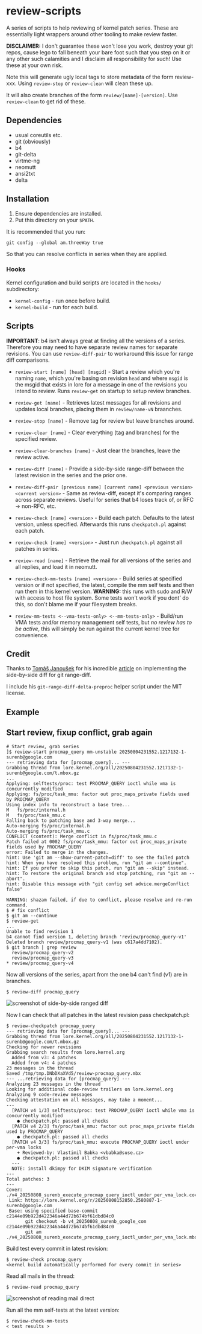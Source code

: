 # review-scripts

A series of scripts to help reviewing of kernel patch series. These are
essentially light wrappers around other tooling to make review faster.

**DISCLAIMER:** I don't guarantee these won't lose you work, destroy your git repos,
            cause lego to fall beneath your bare foot such that you step on it
            or any other such calamities and I disclaim all responsibility for
            such! Use these at your own risk.

Note this will generate ugly local tags to store metadata of the form
review-xxx. Using `review-stop` or `review-clean` will clean these up.

It will also create branches of the form `review/[name]-[version]`. Use
`review-clean` to get rid of these.

## Dependencies

* usual coreutils etc.
* git (obviously)
* b4
* git-delta
* virtme-ng
* neomutt
* ansi2txt
* delta

## Installation

1. Ensure dependencies are installed.
2. Put this directory on your `$PATH`.

It is recommended that you run:

```
git config --global am.threeWay true
```

So that you can resolve conflicts in series when they are applied.

### Hooks

Kernel configuration and build scripts are located in the `hooks/` subdirectory:

* `kernel-config` - run once before build.
* `kernel-build` - run for each build.

## Scripts

**IMPORTANT**: b4 isn't always great at finding all the versions of a
series. Therefore you may need to have separate review names for separate
revisions. You can use `review-diff-pair` to workaround this issue for range
diff comparisons.

* `review-start [name] [head] [msgid]` - Start a review which you're naming
  `name`, which you're basing on revision `head` and where `msgid` is the msgid
  that exists in lore for a message in one of the revisions you intend to
  review. Runs `review-get` on startup to setup review branches.

* `review-get [name]` - Retrieves latest messages for all revisions and updates
  local branches, placing them in `review/name-vN` braanches.

* `review-stop [name]` - Remove tag for review but leave branches around.

* `review-clear [name]` - Clear everything (tag and branches) for the specified
  review.

* `review-clear-branches [name]` - Just clear the branches, leave the review
  active.

* `review-diff [name]` - Provide a side-by-side range-diff between the latest
  revision in the series and the prior one.

* `review-diff-pair [previous name] [current name] <previous version> <current
  version>` - Same as review-diff, except it's comparing ranges across separate
  reviews. Useful for series that b4 loses track of, or RFC -> non-RFC, etc.

* `review-check [name] <version>` - Build each patch. Defaults to the latest
  version, unless specified. Afterwards this runs `checkpatch.pl` against each
  patch.

* `review-check [name] <version>` - Just run `checkpatch.pl` against all patches
  in series.

* `review-read [name]` - Retrieve the mail for all versions of the series and
  all replies, and load it in neomutt.

* `review-check-mm-tests [name] <version>` - Build series at specified version
  or if not specified, the latest, compile the mm self tests and then run them
  in this kernel version. **WARNING:** this runs with sudo and R/W with access
  to host file system. Some tests won't work if you dont' do this, so don't
  blame me if your filesystem breaks.

* `review-mm-tests <--vma-tests-only> <--mm-tests-only>` - Build/run VMA tests
  and/or memory management self tests, but _no review has to be active_, this
  will simply be run against the current kernel tree for convenience.

## Credit

Thanks to [Tomáš Janoušek](https://genserver.social/users/liskin) for his
incredible
[article](https://work.lisk.in/2023/10/19/side-by-side-git-range-diff.html) on
implementing the side-by-side diff for git range-diff.

I include his `git-range-diff-delta-preproc` helper script under the MIT license.

## Example

## Start review, fixup conflict, grab again

```
# Start review, grab series
]$ review-start procmap_query mm-unstable 20250804231552.1217132-1-surenb@google.com
--- retrieving data for [procmap_query]... ---
Grabbing thread from lore.kernel.org/all/20250804231552.1217132-1-surenb@google.com/t.mbox.gz
...
Applying: selftests/proc: test PROCMAP_QUERY ioctl while vma is concurrently modified
Applying: fs/proc/task_mmu: factor out proc_maps_private fields used by PROCMAP_QUERY
Using index info to reconstruct a base tree...
M	fs/proc/internal.h
M	fs/proc/task_mmu.c
Falling back to patching base and 3-way merge...
Auto-merging fs/proc/internal.h
Auto-merging fs/proc/task_mmu.c
CONFLICT (content): Merge conflict in fs/proc/task_mmu.c
Patch failed at 0002 fs/proc/task_mmu: factor out proc_maps_private fields used by PROCMAP_QUERY
error: Failed to merge in the changes.
hint: Use 'git am --show-current-patch=diff' to see the failed patch
hint: When you have resolved this problem, run "git am --continue".
hint: If you prefer to skip this patch, run "git am --skip" instead.
hint: To restore the original branch and stop patching, run "git am --abort".
hint: Disable this message with "git config set advice.mergeConflict false"

WARNING: shazam failed, if due to conflict, please resolve and re-run command.
$ # fix conflict
$ git am --continue
$ review-get
...
Unable to find revision 1
b4 cannot find version 1, deleting branch 'review/procmap_query-v1'
Deleted branch review/procmap_query-v1 (was c617a4dd7102).
$ git branch | grep review
  review/procmap_query-v2
  review/procmap_query-v3
* review/procmap_query-v4
```

Now all versions of the series, apart from the one b4 can't find (v1) are in
branches.

```
$ review-diff procmap_query
```

![screenshot of side-by-side ranged diff](screenshot_diff.png)

Now I can check that all patches in the latest revision pass checkpatch.pl:

```
$ review-checkpatch procmap_query
--- retrieving data for [procmap_query]... ---
Grabbing thread from lore.kernel.org/all/20250804231552.1217132-1-surenb@google.com/t.mbox.gz
Checking for newer revisions
Grabbing search results from lore.kernel.org
  Added from v3: 4 patches
  Added from v4: 4 patches
23 messages in the thread
Saved /tmp/tmp.DNbDXaXVd5/review-procmap_query.mbx
--- ...retrieving data for [procmap_query] ---
Analyzing 23 messages in the thread
Looking for additional code-review trailers on lore.kernel.org
Analyzing 9 code-review messages
Checking attestation on all messages, may take a moment...
---
  [PATCH v4 1/3] selftests/proc: test PROCMAP_QUERY ioctl while vma is concurrently modified
    ● checkpatch.pl: passed all checks
  [PATCH v4 2/3] fs/proc/task_mmu: factor out proc_maps_private fields used by PROCMAP_QUERY
    ● checkpatch.pl: passed all checks
  [PATCH v4 3/3] fs/proc/task_mmu: execute PROCMAP_QUERY ioctl under per-vma locks
    + Reviewed-by: Vlastimil Babka <vbabka@suse.cz>
    ● checkpatch.pl: passed all checks
  ---
  NOTE: install dkimpy for DKIM signature verification
---
Total patches: 3
---
Cover: ./v4_20250808_surenb_execute_procmap_query_ioctl_under_per_vma_lock.cover
 Link: https://lore.kernel.org/r/20250808152850.2580887-1-surenb@google.com
 Base: using specified base-commit c2144e09b922d422346a44d72b674bf61dbd84c0
       git checkout -b v4_20250808_surenb_google_com c2144e09b922d422346a44d72b674bf61dbd84c0
       git am ./v4_20250808_surenb_execute_procmap_query_ioctl_under_per_vma_lock.mbx
```

Build test every commit in latest revision:

```
$ review-check procmap_query
<kernel build automatically performed for every commit in series>
```

Read all mails in the thread:

```
$ review-read procmap_query
```

![screenshot of reading mail direct](screenshot_read.png)

Run all the mm self-tests at the latest version:

```
$ review-check-mm-tests
< test results >
```

